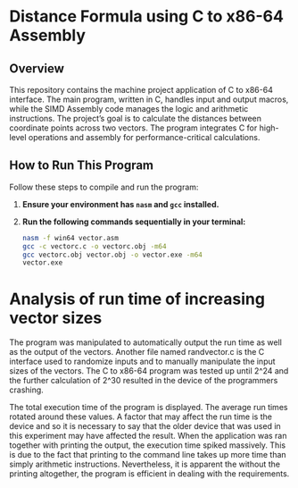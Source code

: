 # Distance Formula using C to x86-64 Assembly

## Overview

This repository contains the machine project application of C to x86-64 interface. The main program, written in C, handles input and output macros, while the SIMD Assembly code manages the logic and arithmetic instructions. The project’s goal is to calculate the distances between coordinate points across two vectors. The program integrates C for high-level operations and assembly for performance-critical calculations.

## How to Run This Program

Follow these steps to compile and run the program:

1. **Ensure your environment has `nasm` and `gcc` installed.**
2. **Run the following commands sequentially in your terminal:**

   ```bash
   nasm -f win64 vector.asm
   gcc -c vectorc.c -o vectorc.obj -m64
   gcc vectorc.obj vector.obj -o vector.exe -m64
   vector.exe


# Analysis of run time of increasing vector sizes
The program was manipulated to automatically output the run time as well as the output of the vectors. Another file named randvector.c is the C interface used to randomize inputs and to manually manipulate the input sizes of the vectors. The C to x86-64 program was tested up until 2^24 and the further calculation of 2^30 resulted in the device of the programmers crashing. 

The total execution time of the program is displayed. The average run times rotated around these values. A factor that may affect the run time is the device and so it is necessary to say that the older device that was used in this experiment may have affected the result. When the application was ran together with printing the output, the execution time spiked massively. This is due to the fact that printing to the command line takes up more time than simply arithmetic instructions. Nevertheless, it is apparent the without the printing altogether, the program is efficient in dealing with the requirements.


